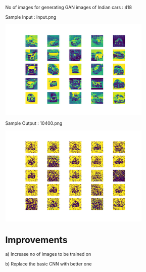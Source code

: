 No of images for generating GAN images of Indian cars : 418


Sample Input : input.png

![Sample Input](./input.png)



Sample Output : 10400.png

![Sample Output](./10400.png)



Improvements
=====================

a) Increase no of images to be trained on


b) Replace the basic CNN with better one


